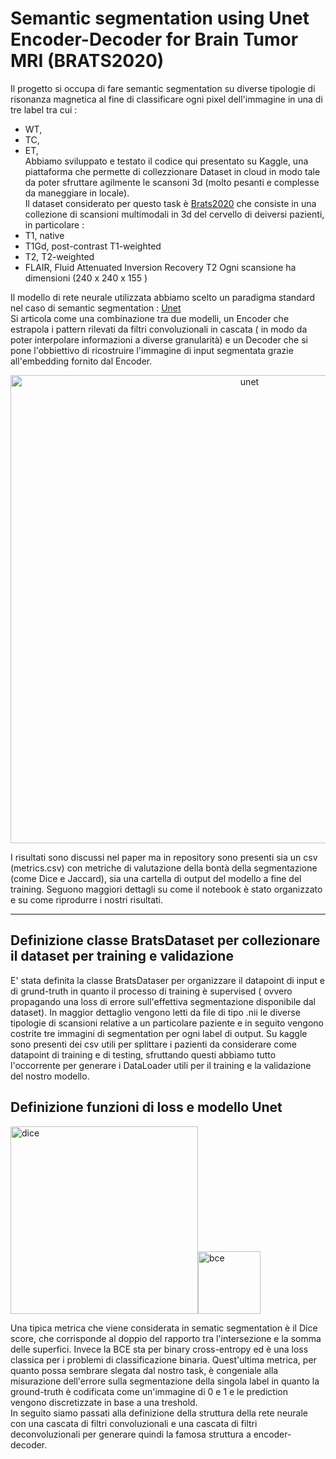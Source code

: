 # Semantic segmentation using Unet Encoder-Decoder for Brain Tumor MRI (BRATS2020)
Il progetto si occupa di fare semantic segmentation su diverse tipologie di risonanza magnetica al fine di classificare ogni pixel dell'immagine in una di tre label tra cui :
- WT, 
- TC,
- ET,  
Abbiamo sviluppato e testato il codice qui presentato su Kaggle, una piattaforma che permette di collezzionare Dataset in cloud in modo tale da poter sfruttare agilmente le scansoni 3d (molto pesanti e complesse da maneggiare in locale).  
Il dataset considerato per questo task è [Brats2020](https://www.kaggle.com/datasets/awsaf49/brats2020-training-data) che consiste in una collezione di scansioni multimodali in 3d del cervello di deiversi pazienti, in particolare :
- T1, native
- T1Gd, post-contrast T1-weighted
- T2, T2-weighted
- FLAIR, Fluid Attenuated Inversion Recovery T2
Ogni scansione ha dimensioni (240 x 240 x 155 )  
  
Il modello di rete neurale utilizzata abbiamo scelto un paradigma standard nel caso di semantic segmentation : [Unet](https://arxiv.org/abs/1505.04597)  
Si articola come una combinazione tra due modelli, un Encoder che estrapola i pattern rilevati da filtri convoluzionali in cascata ( in modo da poter interpolare informazioni a diverse granularità) e un Decoder che si pone l'obbiettivo di ricostruire l'immagine di input segmentata grazie all'embedding fornito dal Encoder.  

<p align="center"><img width="749" alt="unet" src="https://user-images.githubusercontent.com/124533848/217034682-8c0ef2b4-4b43-452a-bac1-ed249c3fb84f.png"></p>
  I risultati sono discussi nel paper ma in repository sono presenti sia un csv (metrics.csv) con metriche di valutazione della bontà della segmentazione (come Dice e Jaccard), sia una cartella di output del modello a fine del training. Seguono maggiori dettagli su come il notebook è stato organizzato e su come riprodurre i nostri risultati.
 
***

## Definizione classe BratsDataset per collezionare il dataset per training e validazione

E' stata definita la classe BratsDataser per organizzare il datapoint di input e di grund-truth in quanto il processo di training è supervised ( ovvero propagando una loss di errore sull'effettiva segmentazione disponibile dal dataset). In maggior dettaglio vengono letti da file di tipo .nii le diverse tipologie di scansioni relative a un particolare paziente e in seguito vengono costrite tre immagini di segmentation per ogni label di output. Su kaggle sono presenti dei csv utili per splittare i pazienti da considerare come datapoint di training e di testing, sfruttando questi abbiamo tutto l'occorrente per generare i DataLoader utili per il training e la validazione del nostro modello.

## Definizione funzioni di loss e modello Unet

<img  src="https://user-images.githubusercontent.com/124533848/217044417-d9866ed1-9c7b-4bce-83eb-9f6f7c17b371.png" alt="dice" width="300"/><img src="https://user-images.githubusercontent.com/124533848/217057175-88c41e34-bf96-4a46-8751-7fb7bb9a9070.png" alt = "bce" height="100"/>

  Una tipica metrica che viene considerata in sematic segmentation è il Dice score, che corrisponde al doppio del rapporto tra l'intersezione e la somma delle superfici.  Invece la BCE sta per binary cross-entropy ed è una loss classica per i problemi di classificazione binaria. Quest'ultima metrica, per quanto possa sembrare slegata dal nostro task, è congeniale alla misurazione dell'errore sulla segmentazione della singola label in quanto la ground-truth è codificata come un'immagine di 0 e 1 e le prediction vengono discretizzate in base a una treshold.  
In seguito siamo passati alla definizione della struttura della rete neurale con una cascata di filtri convoluzionali e una cascata di filtri deconvoluzionali per generare quindi la famosa struttura a encoder-decoder.

##
